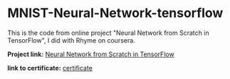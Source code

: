 # MNIST-Neural-Network-tensorflow
This is the code from online project "Neural Network from Scratch in TensorFlow", I did with Rhyme on coursera.

**Project link:** [Neural Network from Scratch in TensorFlow](https://www.coursera.org/projects/neural-network-tensorflow)


**link to certificate:** [certificate](https://www.coursera.org/account/accomplishments/verify/PNDDZ7ZY6845)

